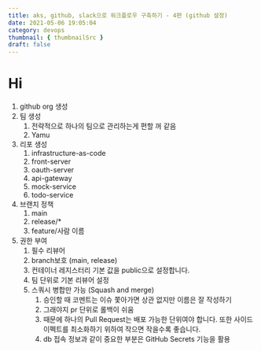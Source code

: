 ```yaml
---
title: aks, github, slack으로 워크플로우 구축하기 - 4편 (github 설정)
date: 2021-05-06 19:05:04
category: devops
thumbnail: { thumbnailSrc }
draft: false
---
```


# Hi

1. github org 생성
2. 팀 생성
   1. 전략적으로 하나의 팀으로 관리하는게 편할 꺼 같음
   2. Yamu
3. 리포 생성
   1. infrastructure-as-code
   2. front-server
   3. oauth-server
   4. api-gateway
   5. mock-service
   6. todo-service
4. 브랜치 정책
   1. main
   2. release/\*
   3. feature/사람 이름
5. 권한 부여
   1. 필수 리뷰어
   2. branch보호 (main, release)
   3. 컨테이너 레지스터리 기본 값을 public으로 설정합니다.
   4. 팀 단위로 기본 리뷰어 설정
   5. 스쿼시 병합만 가능 (Squash and merge)
      1. 승인할 때 코멘트는 이슈 쫓아가면 상관 없지만 이름은 잘 작성하기
      2. 그래야지 pr 단위로 롤백이 쉬움
      3. 때문에 하나의 Pull Request는 배포 가능한 단위여야 합니다. 또한 사이드이펙트를 최소화하기 위하여 작으면 작을수록 좋습니다.
      4. db 접속 정보과 같이 중요한 부분은 GitHub Secrets 기능을 활용
